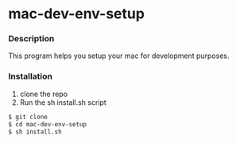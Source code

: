 # mac-dev-env-setup

### Description
This program helps you setup your mac for development purposes. 

### Installation
1. clone the repo
2. Run the sh install.sh script

```bash
$ git clone
$ cd mac-dev-env-setup
$ sh install.sh
```
